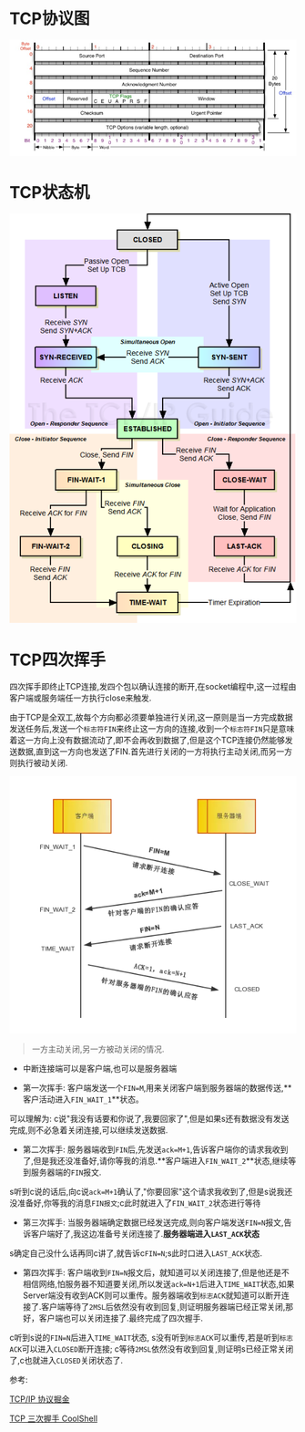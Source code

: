 # TCP协议图

![TCP-Header](../images/TCP-Header.jpg)


# TCP状态机

![TCP 状态机](../images/tcpfsm.png)

# TCP四次挥手

四次挥手即终止TCP连接,发四个包以确认连接的断开,在socket编程中,这一过程由客户端或服务端任一方执行close来触发.

由于TCP是全双工,故每个方向都必须要单独进行关闭,这一原则是当一方完成数据发送任务后,发送一个`标志符FIN`来终止这一方向的连接,收到一个`标志符FIN`只是意味着这一方向上没有数据流动了,即不会再收到数据了,但是这个TCP连接仍然能够发送数据,直到这一方向也发送了FIN.首先进行关闭的一方将执行主动关闭,而另一方则执行被动关闭.

![TCP四次挥手](../images/四次挥手.jpg)

> 一方主动关闭,另一方被动关闭的情况.

- 中断连接端可以是客户端,也可以是服务器端

- 第一次挥手: 客户端发送一个`FIN=M`,用来关闭客户端到服务器端的数据传送,**客户活动进入`FIN_WAIT_1`**状态。

可以理解为: c说"我没有话要和你说了,我要回家了",但是如果s还有数据没有发送完成,则不必急着关闭连接,可以继续发送数据.

- 第二次挥手: 服务器端收到`FIN`后,先发送`ack=M+1`,告诉客户端你的请求我收到了,但是我还没准备好,请你等我的消息.**客户端进入`FIN_WAIT_2`**状态,继续等到服务器端的`FIN`报文.

s听到c说的话后,向c说`ack=M+1`确认了,"你要回家"这个请求我收到了,但是s说我还没准备好,你等我的消息`FIN报文`;c此时就进入了`FIN_WAIT_2`状态进行等待

- 第三次挥手: 当服务器端确定数据已经发送完成,则向客户端发送`FIN=N`报文,告诉客户端好了,我这边准备号关闭连接了.**服务器端进入`LAST_ACK`状态**

s确定自己没什么话再同c讲了,就告诉c`FIN=N`;s此时口进入`LAST_ACK`状态.

- 第四次挥手: 客户端收到`FIN=N`报文后，就知道可以关闭连接了,但是他还是不相信网络,怕服务器不知道要关闭,所以发送`ack=N+1`后进入`TIME_WAIT`状态,如果Server端没有收到ACK则可以重传。服务器端收到`标志ACK`就知道可以断开连接了.客户端等待了`2MSL`后依然没有收到回复,则证明服务器端已经正常关闭,那好，客户端也可以关闭连接了.最终完成了四次握手.

c听到s说的`FIN=N`后进入`TIME_WAIT`状态, s没有听到`标志ACK`可以重传,若是听到`标志ACK`可以进入`CLOSED`断开连接;
c等待`2MSL`依然没有收到回复,则证明s已经正常关闭了,c也就进入`CLOSED`关闭状态了.


参考:

[TCP/IP 协议掘金](https://juejin.im/post/5a069b6d51882509e5432656)

[TCP 三次握手 CoolShell](https://coolshell.cn/articles/11564.html)